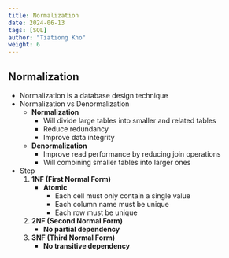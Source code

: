 ```yaml
---
title: Normalization
date: 2024-06-13
tags: [SQL]
author: "Tiationg Kho"
weight: 6
---
```


## Normalization

- Normalization is a database design technique
- Normalization vs Denormalization
    - **Normalization**
        - Will divide large tables into smaller and related tables
        - Reduce redundancy
        - Improve data integrity
    - **Denormalization**
        - Improve read performance by reducing join operations
        - Will combining smaller tables into larger ones
- Step
    1. **1NF (First Normal Form)**
        - **Atomic**
            - Each cell must only contain a single value
            - Each column name must be unique
            - Each row must be unique
    2. **2NF (Second Normal Form)**
        - **No partial dependency**
    3. **3NF (Third Normal Form)**
        - **No transitive dependency**